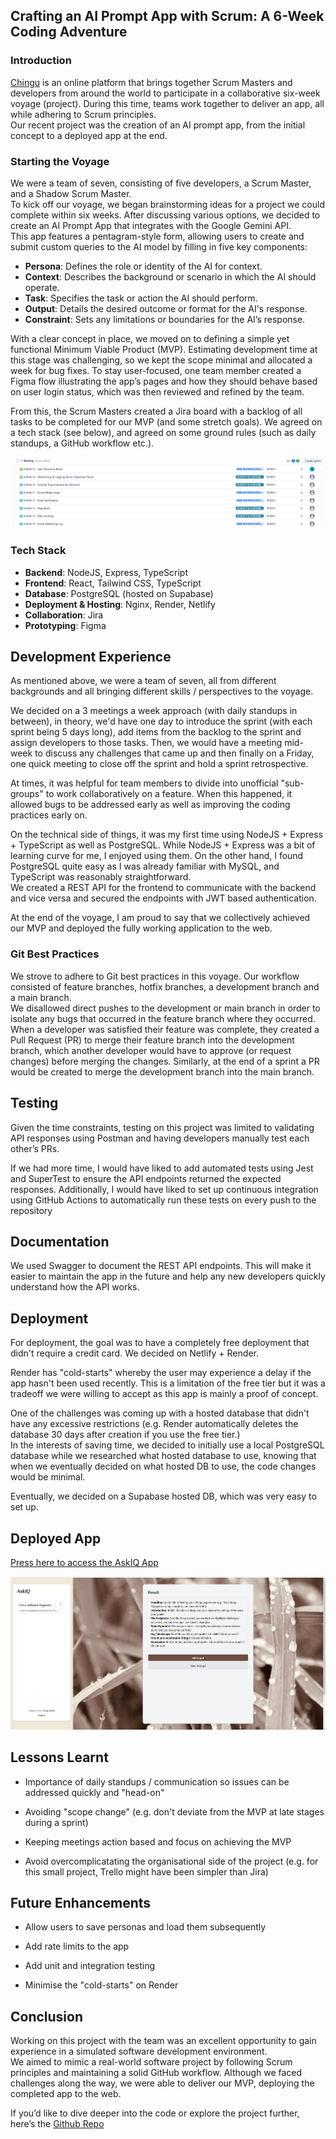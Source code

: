 ## Crafting an AI Prompt App with Scrum: A 6-Week Coding Adventure 

### Introduction
[Chingu](https://chingu.io) is an online platform that brings together Scrum Masters and developers from around the world to participate in a collaborative six-week voyage (project). During this time, teams work together to deliver an app, all while adhering to Scrum principles.   
Our recent project was the creation of an AI prompt app, from the initial concept to a deployed app at the end.

### Starting the Voyage
We were a team of seven, consisting of five developers, a Scrum Master, and a Shadow Scrum Master.   
To kick off our voyage, we began brainstorming ideas for a project we could complete within six weeks. After discussing various options, we decided to create an AI Prompt App that integrates with the Google Gemini API.  
This app features a pentagram-style form, allowing users to create and submit custom queries to the AI model by filling in five key components:

- **Persona**: Defines the role or identity of the AI for context.  
- **Context**: Describes the background or scenario in which the AI should operate.  
- **Task**: Specifies the task or action the AI should perform.  
- **Output**: Details the desired outcome or format for the AI's response.  
- **Constraint**: Sets any limitations or boundaries for the AI’s response.  

With a clear concept in place, we moved on to defining a simple yet functional Minimum Viable Product (MVP). Estimating development time at this stage was challenging, so we kept the scope minimal and allocated a week for bug fixes. To stay user-focused, one team member created a Figma flow illustrating the app’s pages and how they should behave based on user login status, which was then reviewed and refined by the team.

From this, the Scrum Masters created a Jira board with a backlog of all tasks to be completed for our MVP (and some stretch goals). We agreed on a tech stack (see below), and agreed on some ground rules (such as daily standups, a GitHub workflow etc.).

![JIRA board](/images/jira_board.PNG)



### Tech Stack
- **Backend**: NodeJS, Express, TypeScript
- **Frontend**: React, Tailwind CSS, TypeScript
- **Database**: PostgreSQL (hosted on Supabase)
- **Deployment & Hosting**: Nginx, Render, Netlify
- **Collaboration**: Jira
- **Prototyping**: Figma


## Development Experience
As mentioned above, we were a team of seven, all from different backgrounds and all bringing different skills / perspectives to the voyage.

We decided on a 3 meetings a week approach (with daily standups in between), in theory, we'd have one day to introduce the sprint (with each sprint being 5 days long), add items from the backlog to the sprint and assign developers to those tasks. Then, we would have a meeting mid-week to discuss any challenges that came up and then finally on a Friday, one quick meeting to close off the sprint and hold a sprint retrospective.

At times, it was helpful for team members to divide into unofficial "sub-groups" to work collaboratively on a feature. When this happened, it allowed bugs to be addressed early as well as improving the coding practices early on.

On the technical side of things, it was my first time using NodeJS + Express + TypeScript as well as PostgreSQL. While NodeJS + Express was a bit of learning curve for me, I enjoyed using them. On the other hand, I found PostgreSQL quite easy as I was already familiar with MySQL, and TypeScript was reasonably straightforward.   
We created a REST API for the frontend to communicate with the backend and vice versa and secured the endpoints with JWT based authentication.

At the end of the voyage, I am proud to say that we collectively achieved our MVP and deployed the fully working application to the web.



### Git Best Practices
We strove to adhere to Git best practices in this voyage. Our workflow consisted of feature branches, hotfix branches, a development branch and a main branch.   
We disallowed direct pushes to the development or main branch in order to isolate any bugs that occurred in the feature branch where they occurred. When a developer was satisfied their feature was complete, they created a Pull Request (PR) to merge their feature branch into the development branch, which another developer would have to approve (or request changes) before merging the changes. Similarly, at the end of a sprint a PR would be created to merge the development branch into the main branch.



## Testing
Given the time constraints, testing on this project was limited to validating API responses using Postman and having developers manually test each other’s PRs.

If we had more time, I would have liked to add automated tests using Jest and SuperTest to ensure the API endpoints returned the expected responses. Additionally, I would have liked to set up continuous integration using GitHub Actions to automatically run these tests on every push to the repository

## Documentation
We used Swagger to document the REST API endpoints. This will make it easier to maintain the app in the future and help any new developers quickly understand how the API works.


## Deployment
For deployment, the goal was to have a completely free deployment that didn't require a credit card. We decided on Netlify + Render.

Render has "cold-starts" whereby the user may experience a delay if the app hasn't been used recently. This is a limitation of the free tier but it was a tradeoff we were willing to accept as this app is mainly a proof of concept.

One of the challenges was coming up with a hosted database that didn't have any excessive restrictions (e.g. Render automatically deletes the database 30 days after creation if you use the free tier.)  
In the interests of saving time, we decided to initially use a local PostgreSQL database while we researched what hosted database to use, knowing that when we eventually decided on what hosted DB to use, the code changes would be minimal.

Eventually, we decided on a Supabase hosted DB, which was very easy to set up.

## Deployed App
[Press here to access the AskIQ App](https://askiq-live.netlify.app/)  

![ASK_IQ_DEMO](/images/askiq_demo.PNG)  


## Lessons Learnt
- Importance of daily standups / communication so issues can be addressed quickly and "head-on"  

- Avoiding "scope change" (e.g. don't deviate from the MVP at late stages during a sprint)

- Keeping meetings action based and focus on achieving the MVP  

- Avoid overcomplicatating the organisational side of the project (e.g. for this small project, Trello might have been simpler than Jira)

## Future Enhancements
- Allow users to save personas and load them subsequently

- Add rate limits to the app  

- Add unit and integration testing  

- Minimise the "cold-starts" on Render

## Conclusion
Working on this project with the team was an excellent opportunity to gain experience in a simulated software development environment.   
We aimed to mimic a real-world software project by following Scrum principles and maintaining a solid GitHub workflow. Although we faced challenges along the way, we were able to deliver our MVP, deploying the completed app to the web.

If you’d like to dive deeper into the code or explore the project further, here’s the [Github Repo](https://github.com/chingu-voyages/V54-tier3-team-35/tree/main)  
